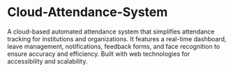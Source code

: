 # Cloud-Attendance-System
A cloud-based automated attendance system that simplifies attendance tracking for institutions and organizations. It features a real-time dashboard, leave management, notifications, feedback forms, and face recognition to ensure accuracy and efficiency. Built with web technologies for accessibility and scalability.
